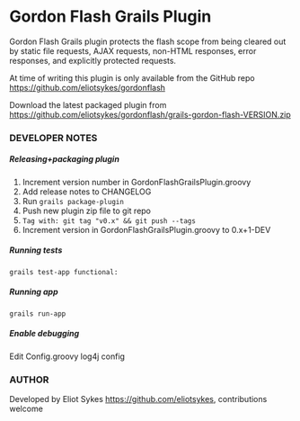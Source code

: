# Gordon Flash Grails Plugin

Gordon Flash Grails plugin protects the flash scope from being cleared out by static file requests, AJAX requests, non-HTML responses, error responses, and explicitly protected requests.

At time of writing this plugin is only available from the GitHub repo <https://github.com/eliotsykes/gordonflash>

Download the latest packaged plugin from <https://github.com/eliotsykes/gordonflash/grails-gordon-flash-VERSION.zip>

### DEVELOPER NOTES

##### Releasing+packaging plugin
1. Increment version number in GordonFlashGrailsPlugin.groovy
2. Add release notes to CHANGELOG
3. Run `grails package-plugin`
4. Push new plugin zip file to git repo
5. `Tag with: git tag "v0.x" && git push --tags`
6. Increment version in GordonFlashGrailsPlugin.groovy to 0.x+1-DEV

##### Running tests
`grails test-app functional:`

##### Running app
`grails run-app`

##### Enable debugging
Edit Config.groovy log4j config

### AUTHOR
Developed by Eliot Sykes <https://github.com/eliotsykes>, contributions welcome
